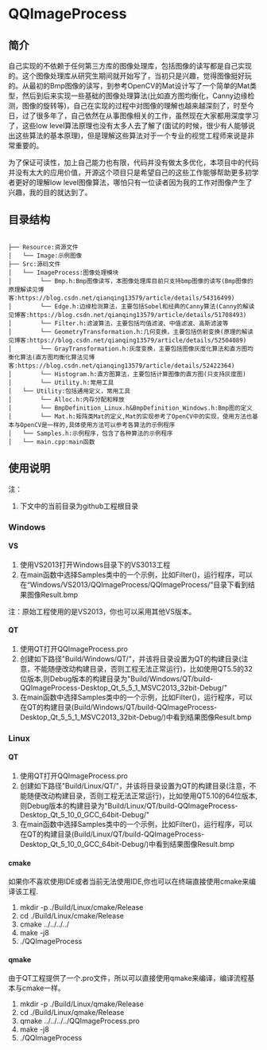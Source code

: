 # QQImageProcess
## 简介
自己实现的不依赖于任何第三方库的图像处理库，包括图像的读写都是自己实现的。这个图像处理库从研究生期间就开始写了，当初只是兴趣，觉得图像挺好玩的。从最初的Bmp图像的读写，到参考OpenCV的Mat设计写了一个简单的Mat类型，然后到后来实现一些基础的图像处理算法(比如直方图均衡化，Canny边缘检测，图像的旋转等)，自己在实现的过程中对图像的理解也越来越深刻了，时至今日，过了很多年了，自己依然在从事图像相关的工作，虽然现在大家都用深度学习了，这些low level算法原理也没有太多人去了解了(面试的时候，很少有人能够说出这些算法的基本原理)，但是理解这些算法对于一个专业的视觉工程师来说是非常重要的。

为了保证可读性，加上自己能力也有限，代码并没有做太多优化，本项目中的代码并没有太大的应用价值，开源这个项目只是希望自己的这些工作能够帮助更多初学者更好的理解low level图像算法，哪怕只有一位读者因为我的工作对图像产生了兴趣，我的目的就达到了。

## 目录结构
```

├── Resource:资源文件
│   └── Image:示例图像
├── Src:源码文件
│   └── ImageProcess:图像处理模块
│        └── Bmp.h:Bmp图像读写，本图像处理库目前只支持bmp图像的读写(Bmp图像的原理解读见博客:https://blog.csdn.net/qianqing13579/article/details/54316499)
│        └── Edge.h:边缘检测算法，主要包括Sobel和经典的Canny算法(Canny的解读见博客:https://blog.csdn.net/qianqing13579/article/details/51708493)
│        └── Filter.h:滤波算法，主要包括均值滤波、中值滤波、高斯滤波等
│        └── GeometryTransformation.h:几何变换，主要包括仿射变换(原理的解读见博客:https://blog.csdn.net/qianqing13579/article/details/52504089)
│        └── GrayTransformation.h:灰度变换，主要包括图像灰度化算法和直方图均衡化算法(直方图均衡化算法见博客:https://blog.csdn.net/qianqing13579/article/details/52422364)
│        └── Histogram.h:直方图算法，主要包括计算图像的直方图(只支持灰度图)
│        └── Utility.h:常用工具
│   └── Utility:包括通用定义，常用工具
│        └── Alloc.h:内存分配和释放
│        └── BmpDefinition_Linux.h&BmpDefinition_Windows.h:Bmp图的定义
│        └── Mat.h:矩阵类Mat的定义,Mat的实现参考了OpenCV中的实现，使用方法也基本与OpenCV是一样的,具体使用方法可以参考各算法的示例程序
│   └── Samples.h:示例程序，包含了各种算法的示例程序
│   └── main.cpp:main函数
```
## 使用说明
注：
1. 下文中的当前目录为github工程根目录
### Windows
#### VS
1. 使用VS2013打开Windows目录下的VS3013工程
2. 在main函数中选择Samples类中的一个示例，比如Filter()，运行程序，可以在“Windows/VS2013/QQImageProcess/QQImageProcess/”目录下看到结果图像Result.bmp

注：原始工程使用的是VS2013，你也可以采用其他VS版本。
#### QT
1. 使用QT打开QQImageProcess.pro
2. 创建如下路径"Build/Windows/QT/"，并该将目录设置为QT的构建目录(注意，不能随便改动构建目录，否则工程无法正常运行)，比如使用QT5.5的32位版本,则Debug版本的构建目录为"Build/Windows/QT/build-QQImageProcess-Desktop_Qt_5_5_1_MSVC2013_32bit-Debug/"
3. 在main函数中选择Samples类中的一个示例，比如Filter()，运行程序，可以在QT的构建目录(Build/Windows/QT/build-QQImageProcess-Desktop_Qt_5_5_1_MSVC2013_32bit-Debug/)中看到结果图像Result.bmp

### Linux
#### QT
1. 使用QT打开QQImageProcess.pro
2. 创建如下路径"Build/Linux/QT/"，并该将目录设置为QT的构建目录(注意，不能随便改动构建目录，否则工程无法正常运行)，比如使用QT5.10的64位版本,则Debug版本的构建目录为"Build/Linux/QT/build-QQImageProcess-Desktop_Qt_5_10_0_GCC_64bit-Debug/"
3. 在main函数中选择Samples类中的一个示例，比如Filter()，运行程序，可以在QT的构建目录(Build/Linux/QT/build-QQImageProcess-Desktop_Qt_5_10_0_GCC_64bit-Debug/)中看到结果图像Result.bmp

#### cmake
如果你不喜欢使用IDE或者当前无法使用IDE,你也可以在终端直接使用cmake来编译该工程.
1. mkdir -p ./Build/Linux/cmake/Release
2. cd ./Build/Linux/cmake/Release
3. cmake ../../../../
4. make -j8
5. ./QQImageProcess

#### qmake
由于QT工程提供了一个.pro文件，所以可以直接使用qmake来编译，编译流程基本与cmake一样。
1. mkdir -p ./Build/Linux/qmake/Release
2. cd ./Build/Linux/qmake/Release
3. qmake ../../../../QQImageProcess.pro
4. make -j8
5. ./QQImageProcess
